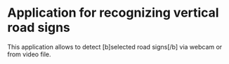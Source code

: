 <h1>Application for recognizing vertical road signs</h1>

This application allows to detect [b]selected road signs[/b] via webcam or from video file. 
